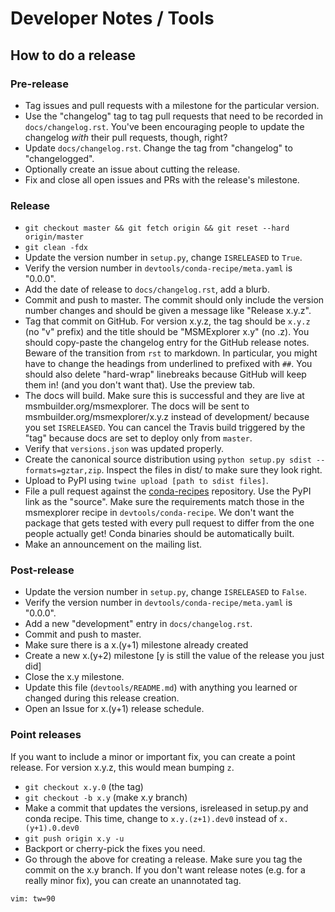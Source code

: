 Developer Notes / Tools
=======================

How to do a release
-------------------

### Pre-release

- Tag issues and pull requests with a milestone for the particular version.
- Use the "changelog" tag to tag pull requests that need to be recorded in `docs/changelog.rst`.
  You've been encouraging people to update the changelog *with* their pull requests, though, right?
- Update `docs/changelog.rst`. Change the tag from "changelog" to "changelogged".
- Optionally create an issue about cutting the release.
- Fix and close all open issues and PRs with the release's milestone.

### Release

- `git checkout master && git fetch origin && git reset --hard origin/master`
- `git clean -fdx`
- Update the version number in `setup.py`, change `ISRELEASED` to `True`.
- Verify the version number in `devtools/conda-recipe/meta.yaml` is "0.0.0".
- Add the date of release to `docs/changelog.rst`, add a blurb.
- Commit and push to master. The commit should only include the version number changes and
  should be given a message like "Release x.y.z".
- Tag that commit on GitHub. For version x.y.z, the tag should be `x.y.z` (no "v" prefix)
  and the title should be "MSMExplorer x.y" (no .z). You should copy-paste the changelog entry
  for the GitHub release notes. Beware of the transition from `rst` to markdown. In particular,
  you might have to change the headings from underlined to prefixed with `##`. You should
  also delete "hard-wrap" linebreaks because GitHub will keep them in! (and you don't want
  that). Use the preview tab.
- The docs will build. Make sure this is successful and they are live at msmbuilder.org/msmexplorer.
  The docs will be sent to msmbuilder.org/msmexplorer/x.y.z instead of development/ because you
  set `ISRELEASED`. You can cancel the Travis build triggered by the "tag" because docs
  are set to deploy only from `master`.
- Verify that `versions.json` was updated properly.
- Create the canonical source distribution using `python setup.py sdist --formats=gztar,zip`.
  Inspect the files in dist/ to make sure they look right.
- Upload to PyPI using `twine upload [path to sdist files]`.
- File a pull request against the
  [conda-recipes](https://github.com/omnia-md/conda-recipes) repository.
  Use the PyPI link as the "source". Make sure the requirements match those
  in the msmexplorer recipe in `devtools/conda-recipe`. We don't want the package
  that gets tested with every pull request to differ from the one people actually get!
  Conda binaries should be automatically built.
- Make an announcement on the mailing list.

### Post-release

- Update the version number in `setup.py`, change `ISRELEASED` to `False`.
- Verify the version number in `devtools/conda-recipe/meta.yaml` is "0.0.0".
- Add a new "development" entry in `docs/changelog.rst`.
- Commit and push to master.
- Make sure there is a x.(y+1) milestone already created
- Create a new x.(y+2) milestone [y is still the value of the release you just did]
- Close the x.y milestone.
- Update this file (`devtools/README.md`) with anything you learned or
  changed during this release creation.
- Open an Issue for x.(y+1) release schedule.

### Point releases

If you want to include a minor or important fix, you can create a point release.
For version x.y.z, this would mean bumping `z`.

- `git checkout x.y.0` (the tag)
- `git checkout -b x.y` (make x.y branch)
- Make a commit that updates the versions, isreleased in setup.py and conda recipe.
  This time, change to `x.y.(z+1).dev0` instead of `x.(y+1).0.dev0`
- `git push origin x.y -u`
- Backport or cherry-pick the fixes you need.
- Go through the above for creating a release. Make sure you tag
  the commit on the x.y branch. If you don't want release notes
  (e.g. for a really minor fix), you can create an unannotated tag.

```
vim: tw=90
```
